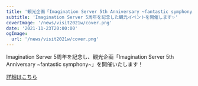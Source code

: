 ```yaml
---
title: '観光企画「Imagination Server 5th Anniversary ~fantastic symphony~」を開催！'
subtitle: 'Imagination Server 5周年を記念した観光イベントを開催します✨'
coverImage: '/news/visit2021w/cover.png'
date: '2021-11-23T20:00:00'
ogImage:
  url: '/news/visit2021w/cover.png'
---
```


Imagination Server 5周年を記念し、観光企画「Imagination Server 5th Anniversary ~fantastic symphony~」を開催いたします！

[詳細はこちら](/visit)
